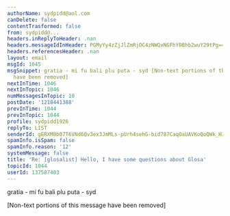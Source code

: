 ```yaml
---
authorName: sydpidd@aol.com
canDelete: false
contentTrasformed: false
from: sydpidd@...
headers.inReplyToHeader: .nan
headers.messageIdInHeader: PGMyYy4zZjJlZmRjOC4zNWQxNGFhY0Bhb2wuY29tPg==
headers.referencesHeader: .nan
layout: email
msgId: 1045
msgSnippet: gratia - mi fu bali plu puta - syd [Non-text portions of this message
  have been removed]
nextInTime: 1046
nextInTopic: 1046
numMessagesInTopic: 10
postDate: '1218441388'
prevInTime: 1044
prevInTopic: 1044
profile: sydpidd1926
replyTo: LIST
senderId: gERXM0b07T6VNd6Qv3ex3JmMLs-pUrh4sehG-bid787CaqOaUAVKoQoQWk_HJTVcYQsxrDGQ
spamInfo.isSpam: false
spamInfo.reason: '12'
systemMessage: false
title: 'Re: [glosalist] Hello, I have some questions about Glosa'
topicId: 1044
userId: 137587403
---
```


gratia - mi fu bali plu puta -
syd



   


[Non-text portions of this message have been removed]


